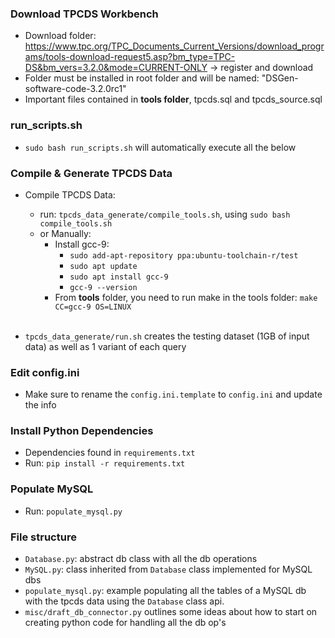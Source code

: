### Download TPCDS Workbench
- Download folder: https://www.tpc.org/TPC_Documents_Current_Versions/download_programs/tools-download-request5.asp?bm_type=TPC-DS&bm_vers=3.2.0&mode=CURRENT-ONLY → register and download
- Folder must be installed in root folder and will be named: "DSGen-software-code-3.2.0rc1"
- Important files contained in **tools folder**, tpcds.sql and tpcds_source.sql

### run_scripts.sh
- `sudo bash run_scripts.sh` will automatically execute all the below

### Compile & Generate TPCDS Data
- Compile TPCDS Data:
    - run: `tpcds_data_generate/compile_tools.sh`, using `sudo bash compile_tools.sh`
    - or Manually:
        - Install gcc-9:
            - `sudo add-apt-repository ppa:ubuntu-toolchain-r/test`
            - `sudo apt update`
            - `sudo apt install gcc-9`
            - `gcc-9 --version`
        - From **tools** folder, you need to run make in the tools folder: `make CC=gcc-9 OS=LINUX`<br><br>

- `tpcds_data_generate/run.sh` creates the testing dataset (1GB of input data) as well as 1 variant of each query 


### Edit config.ini
- Make sure to rename the `config.ini.template` to `config.ini` and update the info


### Install Python Dependencies
- Dependencies found in `requirements.txt`
- Run: `pip install -r requirements.txt`


### Populate MySQL
- Run: `populate_mysql.py`

### File structure
- `Database.py`: abstract db class with all the db operations
- `MySQL.py`: class inherited from `Database` class implemented for MySQL dbs
- `populate_mysql.py`: example populating all the tables of a MySQL db with the tpcds data using the `Database` class api. 
- `misc/draft_db_connector.py` outlines some ideas about how to start on creating python code for handling all the db op's
